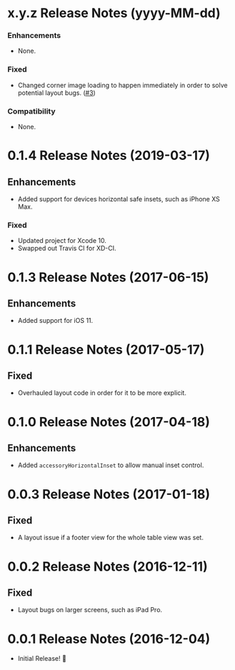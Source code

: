 x.y.z Release Notes (yyyy-MM-dd)
=============================================================

### Enhancements
* None.

### Fixed
* Changed corner image loading to happen immediately in order to solve potential layout bugs. ([#3](https://github.com/TimOliver/TORoundedTableView/issues/3))

### Compatibility
* None.

0.1.4 Release Notes (2019-03-17)
=============================================================

## Enhancements
* Added support for devices horizontal safe insets, such as iPhone XS Max.

### Fixed
* Updated project for Xcode 10.
* Swapped out Travis CI for XD-CI.

0.1.3 Release Notes (2017-06-15)
=============================================================

## Enhancements
* Added support for iOS 11.

0.1.1 Release Notes (2017-05-17)
=============================================================

## Fixed
* Overhauled layout code in order for it to be more explicit.

0.1.0 Release Notes (2017-04-18)
=============================================================

## Enhancements
* Added `accessoryHorizontalInset` to allow manual inset control.

0.0.3 Release Notes (2017-01-18)
=============================================================

## Fixed
* A layout issue if a footer view for the whole table view was set.

0.0.2 Release Notes (2016-12-11)
=============================================================

## Fixed
* Layout bugs on larger screens, such as iPad Pro.

0.0.1 Release Notes (2016-12-04)
=============================================================

* Initial Release! 🎉
